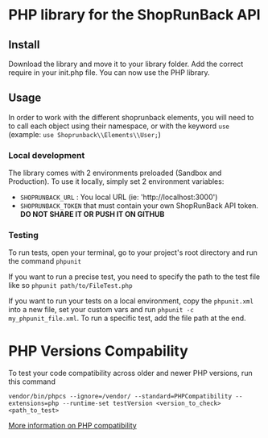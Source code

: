 # PHP library for the ShopRunBack API

## Install

Download the library and move it to your library folder. Add the correct require in your init.php file. You can now use the PHP library.

## Usage

In order to work with the different shoprunback elements, you will need to to call each object using their namespace, or with the keyword `use` (example: `use Shoprunback\\Elements\\User;`)

### Local development

The library comes with 2 environments preloaded (Sandbox and Production). To use it locally, simply set 2 environment variables:

- `SHOPRUNBACK_URL` : You local URL (ie: 'http://localhost:3000')
- `SHOPRUNBACK_TOKEN` that must contain your own ShopRunBack API token. **DO NOT SHARE IT OR PUSH IT ON GITHUB**

### Testing

To run tests, open your terminal, go to your project's root directory and run the command `phpunit`

If you want to run a precise test, you need to specify the path to the test file like so `phpunit path/to/FileTest.php`

If you want to run your tests on a local environment, copy the `phpunit.xml` into a new file, set your custom vars and run `phpunit -c my_phpunit_file.xml`. To run a specific test, add the file path at the end.

# PHP Versions Compability

To test your code compatibility across older and newer PHP versions, run this command

`vendor/bin/phpcs --ignore=/vendor/ --standard=PHPCompatibility --extensions=php --runtime-set testVersion <version_to_check> <path_to_test>`

[More information on PHP compatibility](https://www.sitepoint.com/quick-intro-phpcompatibility-standard-for-phpcs-are-you-php7-ready/)
